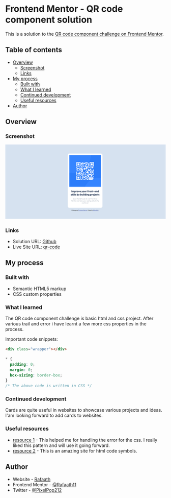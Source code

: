 # Frontend Mentor - QR code component solution

This is a solution to the [QR code component challenge on Frontend Mentor](https://www.frontendmentor.io/challenges/qr-code-component-iux_sIO_H).

## Table of contents

- [Overview](#overview)
  - [Screenshot](#screenshot)
  - [Links](#links)
- [My process](#my-process)
  - [Built with](#built-with)
  - [What I learned](#what-i-learned)
  - [Continued development](#continued-development)
  - [Useful resources](#useful-resources)
- [Author](#author)

## Overview

### Screenshot

![](./result.png)

### Links

- Solution URL: [Github](https://your-solution-url.com)
- Live Site URL: [qr-code](https://your-live-site-url.com)

## My process

### Built with

- Semantic HTML5 markup
- CSS custom properties

### What I learned

The QR code component challenge is basic html and css project. After various trail and error i have learnt a few more css properties in the process.

Important code snippets:

```html
<div class="wrapper"></div>
```

```css
* {
  padding: 0;
  margin: 0;
  box-sizing: border-box;
}
/* The above code is written in CSS */
```

### Continued development

Cards are quite useful in websites to showcase various projects and ideas. I'am looking forward to add cards to websites.

### Useful resources

- [resource 1](https://stackoverflow.com/questions/56732889/css-display-elements-in-columns) - This helped me for handling the error for the css. I really liked this pattern and will use it going forward.
- [resource 2](https://www.toptal.com/designers/htmlarrows/symbols/) - This is an amazing site for html code symbols.

## Author

- Website - [Rafaath](https://www.your-site.com)
- Frontend Mentor - [@Rafaath11](https://www.frontendmentor.io/profile/yourusername)
- Twitter - [@PixelPop212](https://www.twitter.com/yourusername)
